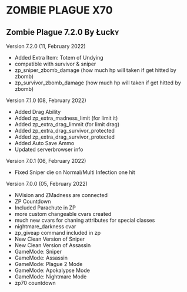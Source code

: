 # ZOMBIE PLAGUE X70
Zombie Plague 7.2.0
By Łuckʏ 
-------------------------
Version 7.2.0 (11, February 2022)
* Added Extra Item: Totem of Undying
* compatible with survivor & sniper
* zp_sniper_zbomb_damage (how much hp will taken if get hitted by zbomb)
* zp_survivor_zbomb_damage (how much hp will taken if get hitted by zbomb)

Version 7.1.0 (08, February 2022)
* Added Drag Ability
* Added zp_extra_madness_limit <amout> (for limit it)
* Added zp_extra_drag_limmit <amout> (for limit drag)
* Added zp_extra_drag_survivor_protected 
* Added zp_extra_drag_survivor_protected 
* Added Auto Save Ammo
* Updated serverbrowser info

Version 7.0.1 (06, February 2022)
* Fixed Sniper die on Normal/Multi Infection one hit

Version 7.0.0 (05, February 2022)
* NVision and ZMadness are connected
* ZP Countdown
* Included Parachute in ZP
* more custom changeable cvars created
* much new cvars for chaning attributes for special classes
* nightmare_darkness cvar
* zp_giveap command included in zp
* New Clean Version of Sniper
* New Clean Version of Assassin
* GameMode: Sniper
* GameMode: Assassin
* GameMode: Plague 2 Mode
* GameMode: Apokalypse Mode
* GameMode: Nightmare Mode
* zp70 countdown
